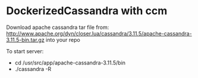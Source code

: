 # DockerizedCassandra with ccm
Download apache cassandra tar file from: http://www.apache.org/dyn/closer.lua/cassandra/3.11.5/apache-cassandra-3.11.5-bin.tar.gz into your repo

To start server:
* cd /usr/src/app/apache-cassandra-3.11.5/bin
* ./cassandra -R

